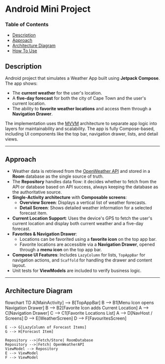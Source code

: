 # Android Mini Project

### Table of Contents
- [Description](#description)
- [Approach](#approach)
- [Architecture Diagram](#architecture-diagram)
- [How To Use](#how-to-use)

## Description

Android project that simulates a Weather App built using **Jetpack Compose**. The app shows:

- The **current weather** for the user's location.
- A **five-day forecast** for both the city of Cape Town and the user's current location.
- The ability to **favorite weather locations** and access them through a **Navigation Drawer**.

The implementation uses the [MVVM](https://developer.android.com/jetpack/guide#recommended-app-arch) architecture to separate app logic into layers for maintainability and scalability. The app is fully Compose-based, including UI components like the top bar, navigation drawer, lists, and detail views.

---

## Approach

- Weather data is retrieved from the [OpenWeather API](https://openweathermap.org/api) and stored in a **Room** database as the single source of truth.
- The **Repository** handles data flow: it decides whether to fetch from the API or database based on API success, always keeping the database as the authoritative source.
- **Single-Activity architecture** with **Composable screens**:
    - **Overview Screen**: Displays a vertical list of weather forecasts.
    - **Detail Screen**: Shows detailed weather information for a selected forecast item.
- **Current Location Support**: Uses the device's GPS to fetch the user's current location and display both current weather and a five-day forecast.
- **Favorites & Navigation Drawer**:
    - Locations can be favorited using a **favorite icon** on the top app bar.
    - Favorite locations are accessible via a **Navigation Drawer**, opened through a **menu icon** on the top app bar.
- **Compose UI Features**: Includes `LazyColumn` for lists, `TopAppBar` for navigation actions, and `Scaffold` for handling the drawer and content layout.
- Unit tests for **ViewModels** are included to verify business logic.

---

## Architecture Diagram

flowchart TD
    A[MainActivity] --> B[TopAppBar]
    B --> B1[Menu Icon opens Navigation Drawer]
    B --> B2[Favorite Icon adds Current Location]
    A --> C[Navigation Drawer]
    C --> C1[Favorite Locations List]
    A --> D[NavHost / Screens]
    D --> E[WeatherScreen]
    D --> F[FavouritesScreen]

    E --> G[LazyColumn of Forecast Items]
    G --> H[Forecast Item]

    Repository -->|Fetch/Store| RoomDatabase
    Repository -->|Fetch| OpenWeatherAPI
    ViewModel --> Repository
    E --> ViewModel
    F --> ViewModel

